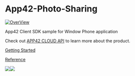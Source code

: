 App42-Photo-Sharing
===================

[![OverView](http://www.shephertz.com/images/logo/app42_cloud.png)](http://api.shephertz.com)

App42 Client SDK sample for Window Phone application

Check out [APP42 CLOUD API](http://api.shephertz.com/) to learn more about the product.

[Getting Started](http://cta-service-cms2.hubspot.com/cs/c/?&cta_guid=125562bc-3213-4c82-a145-ea6fa532c917&placement_guid=469b0bce-28f1-4587-83f3-f8250fa2b778&portal_id=230213&redirect_url=XWCnQIV6CT6v7YIOW6lVxt3sCYjVIe5hCKqddKl%2B7rJu2fgrMXQgYA%3D%3D&iv=Rs17/fkUBGs%3D)

[Reference](https://github.com/ShashankSShephertz/App42-Photo-Sharing/wiki/Reference)

[![](http://blogs.shephertz.com/wp-content/uploads/2013/05/Signup.jpg)](https://apphq.shephertz.com/register?hsCtaTracking=469b0bce-28f1-4587-83f3-f8250fa2b778%7C125562bc-3213-4c82-a145-ea6fa532c917)[![](http://blogs.shephertz.com/wp-content/uploads/2013/05/AlreadyRegistered.jpg)](https://apphq.shephertz.com/register/app42Login)
